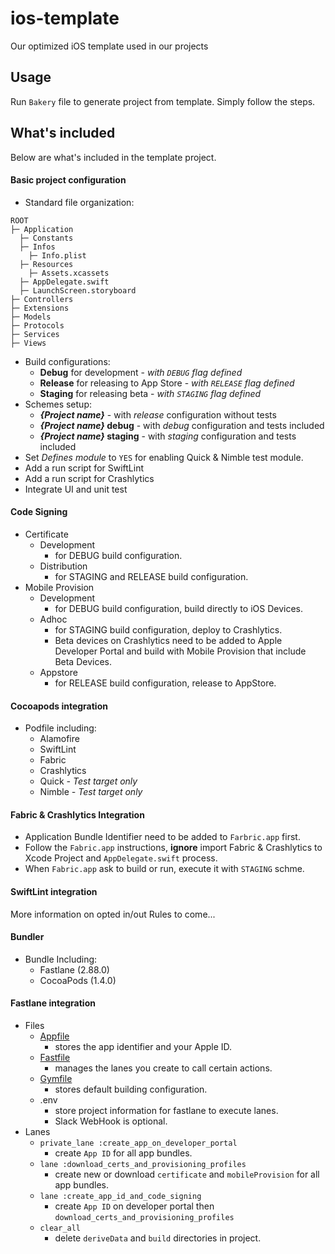 # ios-template
Our optimized iOS template used in our projects

## Usage
Run `Bakery` file to generate project from template. Simply follow the steps.

## What's included

Below are what's included in the template project.

#### Basic project configuration
  - Standard file organization:
```
ROOT
├─ Application
  ├─ Constants
  ├─ Infos
    ├─ Info.plist
  ├─ Resources
    ├─ Assets.xcassets
  ├─ AppDelegate.swift
  ├─ LaunchScreen.storyboard
├─ Controllers
├─ Extensions
├─ Models
├─ Protocols
├─ Services
├─ Views
```
  - Build configurations:
    - **Debug** for development - _with `DEBUG` flag defined_
    - **Release** for releasing to App Store - _with `RELEASE` flag defined_
    - **Staging** for releasing beta - _with `STAGING` flag defined_
  - Schemes setup:
    - **_{Project name}_** - with _release_ configuration without tests
    - **_{Project name}_ debug** - with _debug_ configuration and tests included
    - **_{Project name}_ staging** - with _staging_ configuration and tests included
  - Set _Defines module_ to `YES` for enabling Quick & Nimble test module.
  - Add a run script for SwiftLint
  - Add a run script for Crashlytics
  - Integrate UI and unit test

#### Code Signing
  - Certificate
    - Development
      - for DEBUG build configuration.
    - Distribution
      - for STAGING and RELEASE build configuration.
  - Mobile Provision
    - Development
      - for DEBUG build configuration, build directly to iOS Devices.
    - Adhoc
      - for STAGING build configuration, deploy to Crashlytics.
      - Beta devices on Crashlytics need to be added to Apple Developer Portal and build with Mobile Provision that include Beta Devices.
    - Appstore
      - for RELEASE build configuration, release to AppStore.

#### Cocoapods integration
  - Podfile including:
    - Alamofire
    - SwiftLint
    - Fabric
    - Crashlytics
    - Quick _- Test target only_
    - Nimble _- Test target only_

#### Fabric & Crashlytics Integration
  - Application Bundle Identifier need to be added to `Farbric.app` first.
  - Follow the `Fabric.app` instructions, **ignore** import Fabric & Crashlytics to Xcode Project and `AppDelegate.swift` process.
  - When `Fabric.app` ask to build or run, execute it with `STAGING` schme.

#### SwiftLint integration
More information on opted in/out Rules to come...

#### Bundler
 - Bundle Including: 
   - Fastlane (2.88.0)
   - CocoaPods (1.4.0)
  
#### Fastlane integration
 - Files
    - [Appfile](https://docs.fastlane.tools/advanced/#appfile)
      -  stores the app identifier and your Apple ID.
    - [Fastfile](https://docs.fastlane.tools/advanced/#fastfile)
      -  manages the lanes you create to call certain actions.
    - [Gymfile](https://docs.fastlane.tools/actions/gym/#gymfile)
      - stores default building configuration. 
    - .env 
      - store project information for fastlane to execute lanes.
      - Slack WebHook is optional. 
  - Lanes
    - `private_lane :create_app_on_developer_portal`
      - create `App ID` for all app bundles.
    - `lane :download_certs_and_provisioning_profiles`
      - create new or download `certificate` and `mobileProvision` for all app bundles.
    - `lane :create_app_id_and_code_signing`
      - create `App ID` on developer portal then `download_certs_and_provisioning_profiles`
    - `clear_all`
      - delete `deriveData` and `build` directories in project. 
